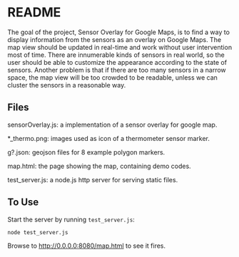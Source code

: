 README
====

The goal of the project, Sensor Overlay for Google Maps, is to find a way
to display information from the sensors as an overlay on Google Maps. The
map view should be updated in real-time and work without user intervention
most of time. There are innumerable kinds of sensors in real world, so the user
should be able to customize the appearance according to the state of sensors.
Another problem is that if there are too many sensors in a narrow space, the
map view will be too crowded to be readable, unless we can cluster the sensors
in a reasonable way.


Files
----

sensorOverlay.js: a implementation of a sensor overlay for google map.

*_thermo.png: images used as icon of a thermometer sensor marker.

g?.json: geojson files for 8 example polygon markers.

map.html: the page showing the map, containing demo codes.

test_server.js: a node.js http server for serving static files.

To Use
----

Start the server by running `test_server.js`:

```
node test_server.js
```

Browse to http://0.0.0.0:8080/map.html to see it fires.


